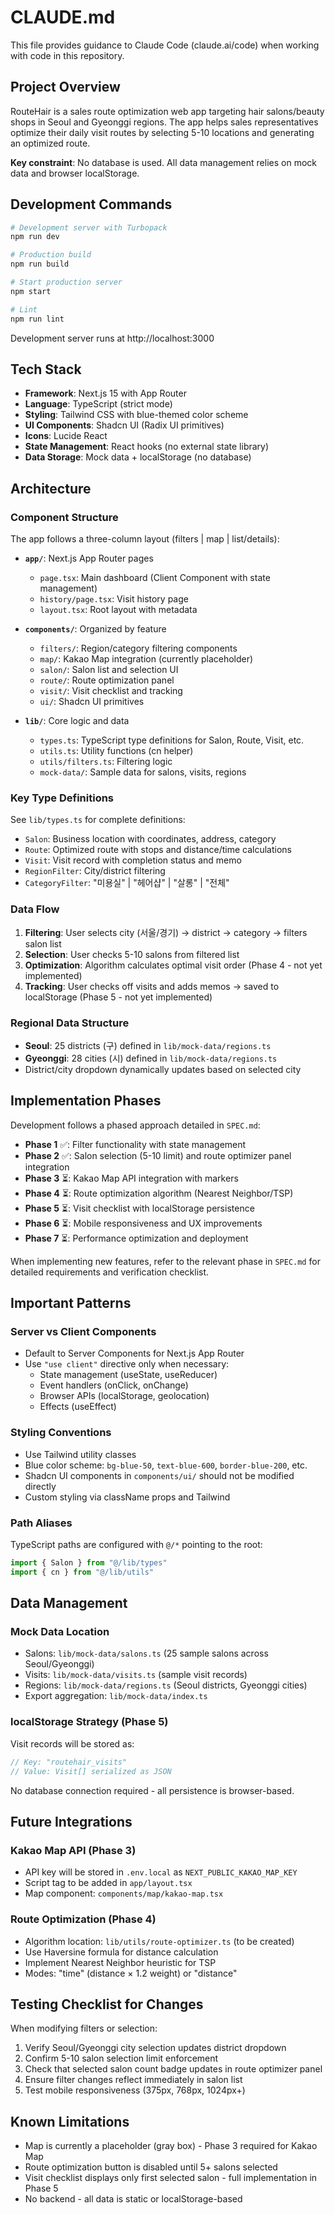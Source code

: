 # CLAUDE.md

This file provides guidance to Claude Code (claude.ai/code) when working with code in this repository.

## Project Overview

RouteHair is a sales route optimization web app targeting hair salons/beauty shops in Seoul and Gyeonggi regions. The app helps sales representatives optimize their daily visit routes by selecting 5-10 locations and generating an optimized route.

**Key constraint**: No database is used. All data management relies on mock data and browser localStorage.

## Development Commands

```bash
# Development server with Turbopack
npm run dev

# Production build
npm run build

# Start production server
npm start

# Lint
npm run lint
```

Development server runs at http://localhost:3000

## Tech Stack

- **Framework**: Next.js 15 with App Router
- **Language**: TypeScript (strict mode)
- **Styling**: Tailwind CSS with blue-themed color scheme
- **UI Components**: Shadcn UI (Radix UI primitives)
- **Icons**: Lucide React
- **State Management**: React hooks (no external state library)
- **Data Storage**: Mock data + localStorage (no database)

## Architecture

### Component Structure

The app follows a three-column layout (filters | map | list/details):

- **`app/`**: Next.js App Router pages
  - `page.tsx`: Main dashboard (Client Component with state management)
  - `history/page.tsx`: Visit history page
  - `layout.tsx`: Root layout with metadata

- **`components/`**: Organized by feature
  - `filters/`: Region/category filtering components
  - `map/`: Kakao Map integration (currently placeholder)
  - `salon/`: Salon list and selection UI
  - `route/`: Route optimization panel
  - `visit/`: Visit checklist and tracking
  - `ui/`: Shadcn UI primitives

- **`lib/`**: Core logic and data
  - `types.ts`: TypeScript type definitions for Salon, Route, Visit, etc.
  - `utils.ts`: Utility functions (cn helper)
  - `utils/filters.ts`: Filtering logic
  - `mock-data/`: Sample data for salons, visits, regions

### Key Type Definitions

See `lib/types.ts` for complete definitions:
- `Salon`: Business location with coordinates, address, category
- `Route`: Optimized route with stops and distance/time calculations
- `Visit`: Visit record with completion status and memo
- `RegionFilter`: City/district filtering
- `CategoryFilter`: "미용실" | "헤어샵" | "살롱" | "전체"

### Data Flow

1. **Filtering**: User selects city (서울/경기) → district → category → filters salon list
2. **Selection**: User checks 5-10 salons from filtered list
3. **Optimization**: Algorithm calculates optimal visit order (Phase 4 - not yet implemented)
4. **Tracking**: User checks off visits and adds memos → saved to localStorage (Phase 5 - not yet implemented)

### Regional Data Structure

- **Seoul**: 25 districts (구) defined in `lib/mock-data/regions.ts`
- **Gyeonggi**: 28 cities (시) defined in `lib/mock-data/regions.ts`
- District/city dropdown dynamically updates based on selected city

## Implementation Phases

Development follows a phased approach detailed in `SPEC.md`:

- **Phase 1** ✅: Filter functionality with state management
- **Phase 2** ✅: Salon selection (5-10 limit) and route optimizer panel integration
- **Phase 3** ⏳: Kakao Map API integration with markers
- **Phase 4** ⏳: Route optimization algorithm (Nearest Neighbor/TSP)
- **Phase 5** ⏳: Visit checklist with localStorage persistence
- **Phase 6** ⏳: Mobile responsiveness and UX improvements
- **Phase 7** ⏳: Performance optimization and deployment

When implementing new features, refer to the relevant phase in `SPEC.md` for detailed requirements and verification checklist.

## Important Patterns

### Server vs Client Components

- Default to Server Components for Next.js App Router
- Use `"use client"` directive only when necessary:
  - State management (useState, useReducer)
  - Event handlers (onClick, onChange)
  - Browser APIs (localStorage, geolocation)
  - Effects (useEffect)

### Styling Conventions

- Use Tailwind utility classes
- Blue color scheme: `bg-blue-50`, `text-blue-600`, `border-blue-200`, etc.
- Shadcn UI components in `components/ui/` should not be modified directly
- Custom styling via className props and Tailwind

### Path Aliases

TypeScript paths are configured with `@/*` pointing to the root:
```typescript
import { Salon } from "@/lib/types"
import { cn } from "@/lib/utils"
```

## Data Management

### Mock Data Location

- Salons: `lib/mock-data/salons.ts` (25 sample salons across Seoul/Gyeonggi)
- Visits: `lib/mock-data/visits.ts` (sample visit records)
- Regions: `lib/mock-data/regions.ts` (Seoul districts, Gyeonggi cities)
- Export aggregation: `lib/mock-data/index.ts`

### localStorage Strategy (Phase 5)

Visit records will be stored as:
```typescript
// Key: "routehair_visits"
// Value: Visit[] serialized as JSON
```

No database connection required - all persistence is browser-based.

## Future Integrations

### Kakao Map API (Phase 3)

- API key will be stored in `.env.local` as `NEXT_PUBLIC_KAKAO_MAP_KEY`
- Script tag to be added in `app/layout.tsx`
- Map component: `components/map/kakao-map.tsx`

### Route Optimization (Phase 4)

- Algorithm location: `lib/utils/route-optimizer.ts` (to be created)
- Use Haversine formula for distance calculation
- Implement Nearest Neighbor heuristic for TSP
- Modes: "time" (distance × 1.2 weight) or "distance"

## Testing Checklist for Changes

When modifying filters or selection:
1. Verify Seoul/Gyeonggi city selection updates district dropdown
2. Confirm 5-10 salon selection limit enforcement
3. Check that selected salon count badge updates in route optimizer panel
4. Ensure filter changes reflect immediately in salon list
5. Test mobile responsiveness (375px, 768px, 1024px+)

## Known Limitations

- Map is currently a placeholder (gray box) - Phase 3 required for Kakao Map
- Route optimization button is disabled until 5+ salons selected
- Visit checklist displays only first selected salon - full implementation in Phase 5
- No backend - all data is static or localStorage-based
